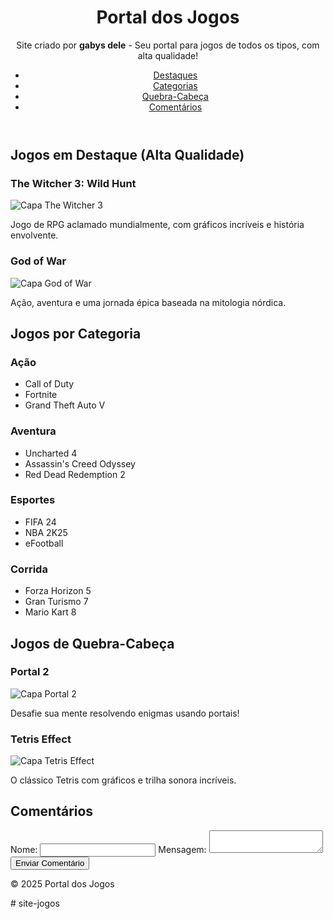 <!DOCTYPE html>
<html lang="pt-BR">
<head>
    <meta charset="UTF-8">
    <title>Portal dos Jogos</title>
    <link rel="stylesheet" href="style.css">
</head>
<body>
    <header>
        <h1>Portal dos Jogos</h1>
        <p class="descricao-site">Site criado por <strong>gabys dele</strong> - Seu portal para jogos de todos os tipos, com alta qualidade!</p>
        <nav>
            <ul>
                <li><a href="#destaques">Destaques</a></li>
                <li><a href="#categorias">Categorias</a></li>
                <li><a href="#quebracabeca">Quebra-Cabeça</a></li>
                <li><a href="#comentarios">Comentários</a></li>
            </ul>
        </nav>
    </header>
    <main>
        <section id="destaques">
            <h2>Jogos em Destaque (Alta Qualidade)</h2>
            <div class="jogos-lista">
                <article>
                    <h3>The Witcher 3: Wild Hunt</h3>
                    <img src="https://upload.wikimedia.org/wikipedia/en/0/0c/Witcher_3_cover_art.jpg" alt="Capa The Witcher 3">
                    <p>Jogo de RPG aclamado mundialmente, com gráficos incríveis e história envolvente.</p>
                </article>
                <article>
                    <h3>God of War</h3>
                    <img src="https://upload.wikimedia.org/wikipedia/pt/a/a7/God_of_War_4_capa.png" alt="Capa God of War">
                    <p>Ação, aventura e uma jornada épica baseada na mitologia nórdica.</p>
                </article>
            </div>
        </section>
        <section id="categorias">
            <h2>Jogos por Categoria</h2>
            <div class="categorias-lista">
                <div>
                    <h3>Ação</h3>
                    <ul>
                        <li>Call of Duty</li>
                        <li>Fortnite</li>
                        <li>Grand Theft Auto V</li>
                    </ul>
                </div>
                <div>
                    <h3>Aventura</h3>
                    <ul>
                        <li>Uncharted 4</li>
                        <li>Assassin's Creed Odyssey</li>
                        <li>Red Dead Redemption 2</li>
                    </ul>
                </div>
                <div>
                    <h3>Esportes</h3>
                    <ul>
                        <li>FIFA 24</li>
                        <li>NBA 2K25</li>
                        <li>eFootball</li>
                    </ul>
                </div>
                <div>
                    <h3>Corrida</h3>
                    <ul>
                        <li>Forza Horizon 5</li>
                        <li>Gran Turismo 7</li>
                        <li>Mario Kart 8</li>
                    </ul>
                </div>
            </div>
        </section>
        <section id="quebracabeca">
            <h2>Jogos de Quebra-Cabeça</h2>
            <div class="jogos-lista">
                <article>
                    <h3>Portal 2</h3>
                    <img src="https://upload.wikimedia.org/wikipedia/en/3/3d/Portal2cover.jpg" alt="Capa Portal 2">
                    <p>Desafie sua mente resolvendo enigmas usando portais!</p>
                </article>
                <article>
                    <h3>Tetris Effect</h3>
                    <img src="https://upload.wikimedia.org/wikipedia/en/2/2a/Tetris_Effect_cover_art.jpg" alt="Capa Tetris Effect">
                    <p>O clássico Tetris com gráficos e trilha sonora incríveis.</p>
                </article>
            </div>
        </section>
        <section id="comentarios">
            <h2>Comentários</h2>
            <form id="comentarioForm">
                <label for="nome">Nome:</label>
                <input type="text" id="nome" name="nome" required>
                <label for="mensagem">Mensagem:</label>
                <textarea id="mensagem" name="mensagem" required></textarea>
                <button type="submit">Enviar Comentário</button>
            </form>
            <div id="listaComentarios">
                <!-- Comentários aparecerão aqui -->
            </div>
        </section>
    </main>
    <footer>
        <p>&copy; 2025 Portal dos Jogos</p>
    </footer>
    <script src="script.js"></script>
</body>
</html># site-jogos
